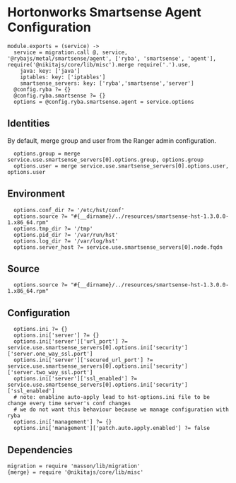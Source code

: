 
# Hortonworks Smartsense Agent Configuration

    module.exports = (service) ->
      service = migration.call @, service, '@rybajs/metal/smartsense/agent', ['ryba', 'smartsense', 'agent'], require('@nikitajs/core/lib/misc').merge require('.').use,
        java: key: ['java']
        iptables: key: ['iptables']
        smartsense_servers: key: ['ryba','smartsense','server']
      @config.ryba ?= {}
      @config.ryba.smartsense ?= {}
      options = @config.ryba.smartsense.agent = service.options

## Identities

By default, merge group and user from the Ranger admin configuration.

      options.group = merge service.use.smartsense_servers[0].options.group, options.group
      options.user = merge service.use.smartsense_servers[0].options.user, options.user

## Environment
      
      options.conf_dir ?= '/etc/hst/conf'
      options.source ?= "#{__dirname}/../resources/smartsense-hst-1.3.0.0-1.x86_64.rpm"
      options.tmp_dir ?= '/tmp'
      options.pid_dir ?= '/var/run/hst'
      options.log_dir ?= '/var/log/hst'
      options.server_host ?= service.use.smartsense_servers[0].node.fqdn

## Source

      options.source ?= "#{__dirname}/../resources/smartsense-hst-1.3.0.0-1.x86_64.rpm"

## Configuration

      options.ini ?= {}
      options.ini['server'] ?= {}
      options.ini['server']['url_port'] ?= service.use.smartsense_servers[0].options.ini['security']['server.one_way_ssl.port']
      options.ini['server']['secured_url_port'] ?= service.use.smartsense_servers[0].options.ini['security']['server.two_way_ssl.port']
      options.ini['server']['ssl_enabled'] ?= service.use.smartsense_servers[0].options.ini['security']['ssl_enabled']
      # note: enabline auto-apply lead to hst-options.ini file to be change every time server's conf changes
      # we do not want this behaviour because we manage configuration with ryba
      options.ini['management'] ?= {}
      options.ini['management']['patch.auto.apply.enabled'] ?= false

## Dependencies

    migration = require 'masson/lib/migration'
    {merge} = require '@nikitajs/core/lib/misc'
